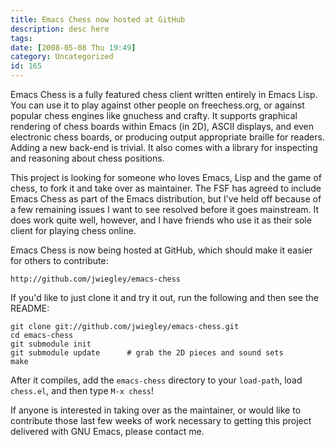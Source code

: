 ```yaml
---
title: Emacs Chess now hosted at GitHub
description: desc here
tags: 
date: [2008-05-08 Thu 19:49]
category: Uncategorized
id: 165
---
```


Emacs Chess is a fully featured chess client written entirely in Emacs Lisp.  You can use it to play against other people on freechess.org, or against popular chess engines like gnuchess and crafty.  It supports graphical rendering of chess boards within Emacs (in 2D), ASCII displays, and even electronic chess boards, or producing output appropriate  braille for readers.  Adding a new back-end is trivial.  It also comes with a library for inspecting and reasoning about chess positions.

<!--more-->
This project is looking for someone who loves Emacs, Lisp and the game of chess, to fork it and take over as maintainer.  The FSF has agreed to include Emacs Chess as part of the Emacs distribution, but I've held off because of a few remaining issues I want to see resolved before it goes mainstream.  It does work quite well, however, and I have friends who use it as their sole client for playing chess online.

Emacs Chess is now being hosted at GitHub, which should make it easier for others to contribute:

    http://github.com/jwiegley/emacs-chess

If you'd like to just clone it and try it out, run the following and then see the README:

    git clone git://github.com/jwiegley/emacs-chess.git
    cd emacs-chess
    git submodule init
    git submodule update      # grab the 2D pieces and sound sets
    make

After it compiles, add the `emacs-chess` directory to your `load-path`, load `chess.el`, and then type `M-x chess`!

If anyone is interested in taking over as the maintainer, or would like to contribute those last few weeks of work necessary to getting this project delivered with GNU Emacs, please contact me.

